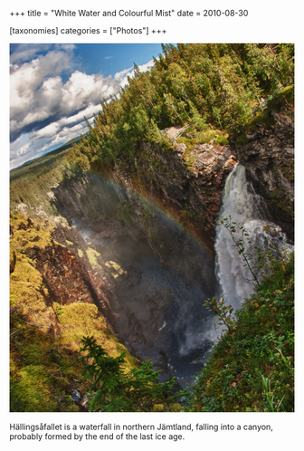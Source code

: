 +++
title = "White Water and Colourful Mist"
date = 2010-08-30

[taxonomies]
categories = ["Photos"]
+++

![White Water and Colourful Mist](white-water-and-colourful-mist.jpeg)

Hällingsåfallet is a waterfall in northern Jämtland, falling into a canyon, probably formed by the end of the last ice age.
